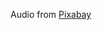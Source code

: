 Audio from <a href="https://pixabay.com/?utm_source=link-attribution&amp;utm_medium=referral&amp;utm_campaign=music&amp;utm_content=6011">Pixabay</a>
